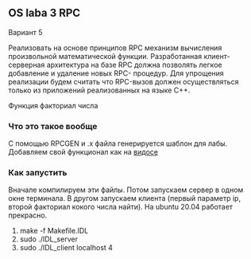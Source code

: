 ## OS laba 3 RPC
Вариант 5 

Реализовать на основе принципов RPC механизм вычисления произвольной
математической функции. Разработанная клиент-серверная архитектура на
базе RPC должна позволять легкое добавление и удаление новых RPC-
процедур. Для упрощения реализации будем считать что RPC-вызов должен
осуществляться только из приложений реализованных на языке С++.

Функция факториал числа

### Что это такое вообще
С помощью RPCGEN и .x файла генерируется шаблон для лабы. Добавляем свой функционал как на [видосe](https://www.youtube.com/watch?v=HbBxO5RXNhvU)

### Как запустить
Вначале компилируем эти файлы. 
Потом запускаем сервер в одном окне терминала. 
В другом запускаем клиента 
(первый параметр ip, второй факториал кокого числа найти). 
На ubuntu 20.04 работает прекрасно.

1. make -f Makefile.IDL
2. sudo ./IDL_server
3. sudo ./IDL_client localhost 4
